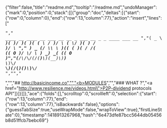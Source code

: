 {"filter":false,"title":"readme.md","tooltip":"/readme.md","undoManager":{"mark":0,"position":0,"stack":[[{"group":"doc","deltas":[{"start":{"row":0,"column":0},"end":{"row":13,"column":77},"action":"insert","lines":["<pre>"," ____   __   ____  __  ___  __  __ _   ___  __   _  _  ____     ___  __  ","(  _ \\ / _\\ / ___)(  )/ __)(  )(  ( \\ / __)/  \\ ( \\/ )(  __)   / __)/  \\ "," ) _ (/    \\\\___ \\ )(( (__  )( /    /( (__(  O )/ \\/ \\ ) _)  _( (__(  O )","(____/\\_/\\_/(____/(__)\\___)(__)\\_)__) \\___)\\__/ \\_)(_/(____)(_)\\___)\\__/ ","","</pre>","","## http://basicincome.co","","<b>MODULES</b>","","### WHAT ?","<a href=\"http://www.resilience.me/videos.html\">P2P-dividend protocols API</a>"]}]}]]},"ace":{"folds":[],"scrolltop":0,"scrollleft":0,"selection":{"start":{"row":13,"column":77},"end":{"row":13,"column":77},"isBackwards":false},"options":{"guessTabSize":true,"useWrapMode":false,"wrapToView":true},"firstLineState":0},"timestamp":1418913267968,"hash":"6e473dfe87bcc5644db05456b8d51ffcb7bebc69"}